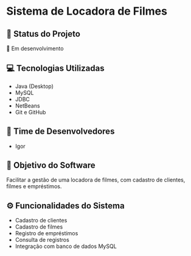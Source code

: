 # Sistema de Locadora de Filmes

## 📌 Status do Projeto
🚧 Em desenvolvimento

## 💻 Tecnologias Utilizadas
- Java (Desktop)
- MySQL
- JDBC
- NetBeans
- Git e GitHub

## 👥 Time de Desenvolvedores
- Igor

## 🎯 Objetivo do Software
Facilitar a gestão de uma locadora de filmes, com cadastro de clientes, filmes e empréstimos.

## ⚙️ Funcionalidades do Sistema
- Cadastro de clientes
- Cadastro de filmes
- Registro de empréstimos
- Consulta de registros
- Integração com banco de dados MySQL

